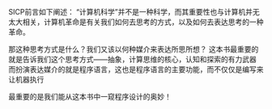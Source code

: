 SICP前言如下阐述：
  “计算机科学”并不是一种科学，而其重要性也与计算机并无太大相关，计算机革命是有关我们如何去思考的方式，以及如何去表达思考的一种革命。
  
那这种思考方式是什么？我们又该以何种媒介来表达所思所想？
  这本书最重要的就是告诉我们这个思考方式——抽象，计算思维的核心，认知和探索的有力武器
  而扮演表达媒介的就是程序语言，这也是程序语言的主要功能，而不仅仅是编写来让机器执行
  
最重要的是我们能从这本书中一窥程序设计的奥妙！

